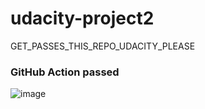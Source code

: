 # udacity-project2
GET_PASSES_THIS_REPO_UDACITY_PLEASE

### GitHub Action passed
![image](https://github.com/MonLumi/udacity-project2/assets/76216203/ec52323b-bbf7-4ebd-87f9-5ddb96ce7278)
